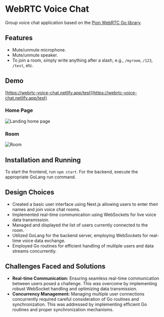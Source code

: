 # WebRTC Voice Chat

Group voice chat application based on the [Pion WebRTC Go library](https://github.com/pion/webrtc).

## Features

- Mute/unmute microphone.
- Mute/unmute speaker.
- To join a room, simply write anything after a slash, e.g., `/myroom`, `/123`, `/test`, etc.

## Demo

[https://webrtc-voice-chat.netlify.app/test](https://webrtc-voice-chat.netlify.app/test)

### Home Page
![Landing home page](https://github.com/Ashishkr05/Voice-communication-app/assets/77094389/b2abd273-2738-4156-b47c-a82132388105)

### Room
![Room](https://github.com/Ashishkr05/Voice-communication-app/assets/77094389/80e820aa-a1d2-4e9a-bd4d-e7689eb777e9)

## Installation and Running

To start the frontend, run `npm start`. For the backend, execute the appropriate GoLang run command.

## Design Choices

- Created a basic user interface using Next.js allowing users to enter their names and join voice chat rooms.
- Implemented real-time communication using WebSockets for live voice data transmission.
- Managed and displayed the list of users currently connected to the room.
- Utilized GoLang for the backend server, employing WebSockets for real-time voice data exchange.
- Employed Go routines for efficient handling of multiple users and data streams concurrently.

## Challenges Faced and Solutions

- **Real-time Communication:** Ensuring seamless real-time communication between users posed a challenge. This was overcome by implementing robust WebSocket handling and optimizing data transmission.
- **Concurrency Management:** Managing multiple user connections concurrently required careful consideration of Go routines and synchronization. This was addressed by implementing efficient Go routines and proper synchronization mechanisms.
